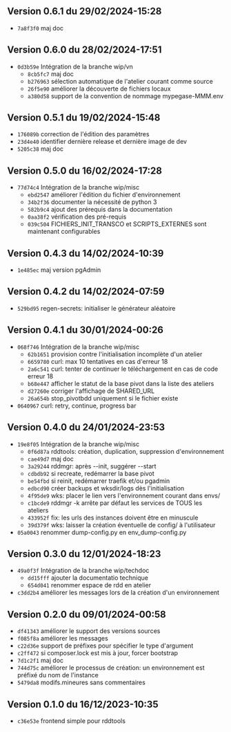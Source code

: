 ## Version 0.6.1 du 29/02/2024-15:28

* `7a8f3f0` maj doc

## Version 0.6.0 du 28/02/2024-17:51

* `0d3b59e` Intégration de la branche wip/vn
  * `8cb5fc7` maj doc
  * `b276963` sélection automatique de l'atelier courant comme source
  * `26f5e90` améliorer la découverte de fichiers locaux
  * `a380d58` support de la convention de nommage mypegase-MMM.env

## Version 0.5.1 du 19/02/2024-15:48

* `176089b` correction de l'édition des paramètres
* `23d4e40` identifier dernière release et dernière image de dev
* `5205c38` maj doc

## Version 0.5.0 du 16/02/2024-17:28

* `77d74c4` Intégration de la branche wip/misc
  * `ebd2547` améliorer l'édition du fichier d'environnement
  * `34b2f36` documenter la nécessité de python 3
  * `582b9c4` ajout des prérequis dans la documentation
  * `0aa38f2` vérification des pré-requis
  * `039c504` FICHIERS_INIT_TRANSCO et SCRIPTS_EXTERNES sont maintenant configurables

## Version 0.4.3 du 14/02/2024-10:39

* `1e485ec` maj version pgAdmin

## Version 0.4.2 du 14/02/2024-07:59

* `529bd95` regen-secrets: initialiser le générateur aléatoire

## Version 0.4.1 du 30/01/2024-00:26

* `068f746` Intégration de la branche wip/misc
  * `62b1651` provision contre l'initialisation incomplète d'un atelier
  * `6659780` curl: max 10 tentatives en cas d'erreur 18
  * `2a6c541` curl: tenter de continuer le téléchargement en cas de code erreur 18
  * `b68e447` afficher le statut de la base pivot dans la liste des ateliers
  * `d27260e` corriger l'affichage de SHARED_URL
  * `26a654b` stop_pivotbdd uniquement si le fichier existe
* `0640967` curl: retry, continue, progress bar

## Version 0.4.0 du 24/01/2024-23:53

* `19e8f05` Intégration de la branche wip/misc
  * `0f6d87a` rddtools: création, duplication, suppression d'environnement
  * `cae49d7` maj doc
  * `3a29244` rddmgr: après --init, suggérer --start
  * `cdbdb92` si recreate, redémarrer la base pivot
  * `be54fbd` si reinit, redémarrer traefik et/ou pgadmin
  * `edbcd90` créer backups et wksdir/logs dès l'initialisation
  * `4f95de9` wks: placer le lien vers l'environnement courant dans envs/
  * `c1bcde9` rddmgr -k arrête par défaut les services de TOUS les ateliers
  * `433952f` fix: les urls des instances doivent être en minuscule
  * `39d379f` wks: laisser la création éventuelle de config/ à l'utilisateur
* `05a0043` renommer dump-config.py en env_dump-config.py

## Version 0.3.0 du 12/01/2024-18:23

* `49a0f3f` Intégration de la branche wip/techdoc
  * `dd15fff` ajouter la documentatio technique
  * `654d041` renommer espace de rdd en atelier
* `c3dd2b4` améliorer les messages lors de la création d'un environnement

## Version 0.2.0 du 09/01/2024-00:58

* `df41343` améliorer le support des versions sources
* `f085f8a` améliorer les messages
* `c22d36e` support de préfixes pour spécifier le type d'argument
* `c2ff472` si composer.lock est mis à jour, forcer bootstrap
* `7d1c2f1` maj doc
* `744d75c` améliorer le processus de création: un environnement est préfixé du nom de l'instance
* `5479da8` modifs.mineures sans commentaires

## Version 0.1.0 du 16/12/2023-10:35

* `c36e53e` frontend simple pour rddtools
